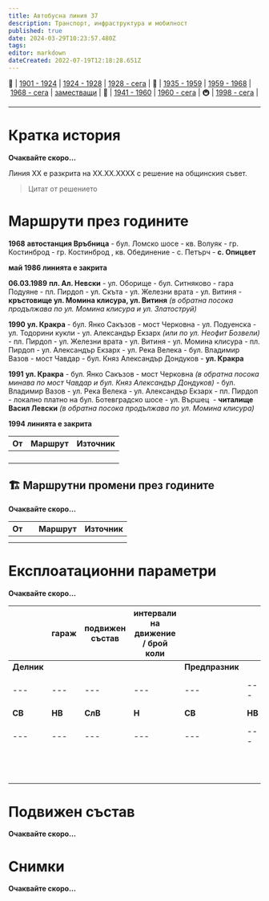 ```yaml
---
title: Автобусна линия 37
description: Транспорт, инфраструктура и мобилност
published: true
date: 2024-03-29T10:23:57.480Z
tags: 
editor: markdown
dateCreated: 2022-07-19T12:18:28.651Z
---
```


🚋 | [1901 - 1924](/bg/public-transport/tram-routes-1901-1924) | [1924 - 1928](/bg/public-transport/tram-routes-1924-1928) | [1928 - сега](/bg/public-transport/tram-routes-1928-sega) | 🚌 | [1935 - 1959](/bg/public-transport/bus-routes-1935-1959) | [1959 - 1968](/bg/public-transport/bus-routes-1959-1968) | [1968 - сега](/bg/public-transport/bus-routes-1968-sega) | [заместващи](/bg/public-transport/bus-routes-replacement-services) | 🚎 | [1941 - 1960](/bg/public-transport/trolleybus-routes-1941-1960) | [1960 - сега](/bg/public-transport/trolleybus-routes-1960-sega) | 🚇 | [1998 - сега](/bg/public-transport/metro-routes) |

---

# Кратка история

**Очаквайте скоро…**

Линия XX е разкрита на XX.XX.XXXX с решение на общинския съвет. 

> Цитат от решението

# Маршрути през годините

**1968** **автостанция Връбница** - бул. Ломско шосе - кв. Волуяк - гр. Костинброд - гр. Костинброд , кв. Обединение - с. Петърч - **с. Опицвет**

**май 1986 линията е закрита**

**06.03.1989** **пл. Ал. Невски** - ул. Оборище - бул. Ситняково - гара Подуяне - пл. Пирдоп - ул. Скъта - ул. Железни врата - ул. Витиня - **кръстовище ул. Момина клисура, ул. Витиня** *(в обратна посока продължава по ул. Момина клисура и ул. Златоструй)*

**1990** **ул. Кракра** - бул. Янко Сакъзов - мост Черковна - ул. Подуенска - ул. Тодорини кукли - ул. Александър Екзарх *(или по ул. Неофит Бозвели)* \- пл. Пирдоп - ул. Железни врата - ул. Витиня - ул. Момина клисура *-* пл. Пирдоп - ул. Александър Екзарх - ул. Река Велека - бул. Владимир Вазов - мост Чавдар - бул. Княз Александър Дондуков - **ул. Кракра**

**1991** **ул. Кракра** - бул. Янко Сакъзов - мост Черковна *(в обратна посока минава по мост Чавдар и бул. Княз Александър Дондуков)* \- бул. Владимир Вазов - ул. Река Велека - ул. Александър Екзарх - пл. Пирдоп - локално платно на бул. Ботевградско шосе - ул. Вършец  - **читалище Васил Левски** *(в обратна посока продължава по ул. Момина клисура)*

**1994** **линията е закрита**

| От  | Маршрут | Източник |
| --- | --- | --- |
|     |     |     |
|     |     |     |
|     |     |     |
|     |     |     |

## 🏗️ Маршрутни промени през годините

**Очаквайте скоро…**

| **От** |     | **Маршрут** | **Източник** |
| --- | --- | --- | --- |
|     |     |     |     |
|     |     |     |     |

# Експлоатационни параметри

**Очаквайте скоро…**

|     | гараж | подвижен  <br>състав | **интервали на движение / брой коли** |     |     |     |     |     |     |     |     |     |     |     |
| --- | --- | --- | --- | --- | --- | --- | --- | --- | --- | --- | --- | --- | --- | --- |
| **Делник** |     |     |     | **Предпразник** |     |     |     | **Празник** |     |     |     |
| --- | --- | --- | --- | --- | --- | --- | --- | --- | --- | --- | --- | --- | --- | --- |
| **СВ** | **НВ** | **СлВ** | **Н** | **СВ** | **НВ** | **СлВ** | **Н** | **СВ** | **НВ** | **СлВ** | **Н** |
| --- | --- | --- | --- | --- | --- | --- | --- | --- | --- | --- | --- | --- | --- | --- |
|     |     |     |     |     |     |     |     |     |     |     |     |     |     |     |
|     |     |     |     |     |     |     |     |     |     |     |     |
|     |     |     |     |     |     |     |     |     |     |     |     |     |     |     |
|     |     |     |     |     |     |     |     |     |     |     |     |
|     |     |     |     |     |     |     |     |     |     |     |     |     |     |     |
|     |     |     |     |     |     |     |     |     |     |     |     |
|     |     |     |     |     |     |     |     |     |     |     |     |     |     |     |
|     |     |     |     |     |     |     |     |     |     |     |     |
|     |     |     |     |     |     |     |     |     |     |     |     |     |     |     |
|     |     |     |     |     |     |     |     |     |     |     |     |

# **Подвижен състав**

**Очаквайте скоро…**

# Снимки

**Очаквайте скоро…**